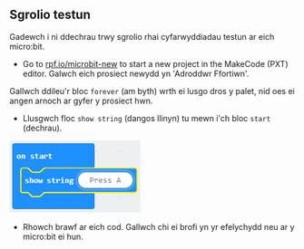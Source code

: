 ## Sgrolio testun

Gadewch i ni ddechrau trwy sgrolio rhai cyfarwyddiadau testun ar eich micro:bit.

+ Go to <a href="https://rpf.io/microbit-new" target="_blank">rpf.io/microbit-new</a> to start a new project in the MakeCode (PXT) editor. Galwch eich prosiect newydd yn 'Adroddwr Ffortiwn'.

Gallwch ddileu'r bloc `forever` (am byth) wrth ei lusgo dros y palet, nid oes ei angen arnoch ar gyfer y prosiect hwn.

+ Llusgwch floc `show string` (dangos llinyn) tu mewn i'ch bloc `start` (dechrau).

![sgrinlun](images/fortune-press-a.png)

+ Rhowch brawf ar eich cod. Gallwch chi ei brofi yn yr efelychydd neu ar y micro:bit ei hun.